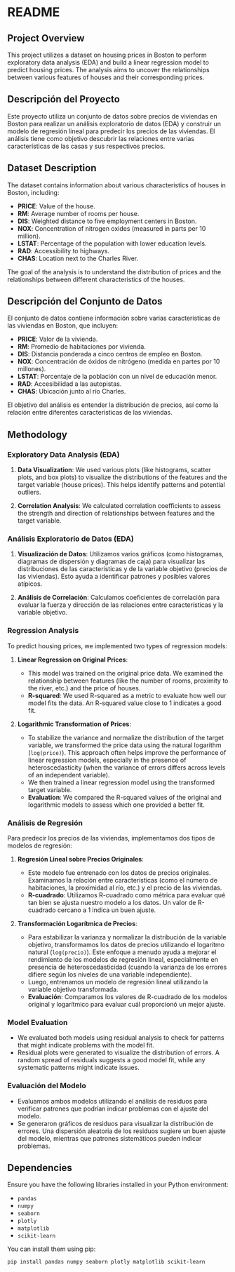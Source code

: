 # README

## Project Overview

This project utilizes a dataset on housing prices in Boston to perform exploratory data analysis (EDA) and build a linear regression model to predict housing prices. The analysis aims to uncover the relationships between various features of houses and their corresponding prices.

## Descripción del Proyecto

Este proyecto utiliza un conjunto de datos sobre precios de viviendas en Boston para realizar un análisis exploratorio de datos (EDA) y construir un modelo de regresión lineal para predecir los precios de las viviendas. El análisis tiene como objetivo descubrir las relaciones entre varias características de las casas y sus respectivos precios.

## Dataset Description

The dataset contains information about various characteristics of houses in Boston, including:

- **PRICE**: Value of the house.
- **RM**: Average number of rooms per house.
- **DIS**: Weighted distance to five employment centers in Boston.
- **NOX**: Concentration of nitrogen oxides (measured in parts per 10 million).
- **LSTAT**: Percentage of the population with lower education levels.
- **RAD**: Accessibility to highways.
- **CHAS**: Location next to the Charles River.

The goal of the analysis is to understand the distribution of prices and the relationships between different characteristics of the houses.

## Descripción del Conjunto de Datos

El conjunto de datos contiene información sobre varias características de las viviendas en Boston, que incluyen:

- **PRICE**: Valor de la vivienda.
- **RM**: Promedio de habitaciones por vivienda.
- **DIS**: Distancia ponderada a cinco centros de empleo en Boston.
- **NOX**: Concentración de óxidos de nitrógeno (medida en partes por 10 millones).
- **LSTAT**: Porcentaje de la población con un nivel de educación menor.
- **RAD**: Accesibilidad a las autopistas.
- **CHAS**: Ubicación junto al río Charles.

El objetivo del análisis es entender la distribución de precios, así como la relación entre diferentes características de las viviendas.

## Methodology

### Exploratory Data Analysis (EDA)

1. **Data Visualization**: We used various plots (like histograms, scatter plots, and box plots) to visualize the distributions of the features and the target variable (house prices). This helps identify patterns and potential outliers.
  
2. **Correlation Analysis**: We calculated correlation coefficients to assess the strength and direction of relationships between features and the target variable.

### Análisis Exploratorio de Datos (EDA)

1. **Visualización de Datos**: Utilizamos varios gráficos (como histogramas, diagramas de dispersión y diagramas de caja) para visualizar las distribuciones de las características y de la variable objetivo (precios de las viviendas). Esto ayuda a identificar patrones y posibles valores atípicos.
  
2. **Análisis de Correlación**: Calculamos coeficientes de correlación para evaluar la fuerza y dirección de las relaciones entre características y la variable objetivo.

### Regression Analysis

To predict housing prices, we implemented two types of regression models: 

1. **Linear Regression on Original Prices**: 
   - This model was trained on the original price data. We examined the relationship between features (like the number of rooms, proximity to the river, etc.) and the price of houses. 
   - **R-squared**: We used R-squared as a metric to evaluate how well our model fits the data. An R-squared value close to 1 indicates a good fit.

2. **Logarithmic Transformation of Prices**:
   - To stabilize the variance and normalize the distribution of the target variable, we transformed the price data using the natural logarithm (`log(price)`). This approach often helps improve the performance of linear regression models, especially in the presence of heteroscedasticity (when the variance of errors differs across levels of an independent variable).
   - We then trained a linear regression model using the transformed target variable.
   - **Evaluation**: We compared the R-squared values of the original and logarithmic models to assess which one provided a better fit.

### Análisis de Regresión

Para predecir los precios de las viviendas, implementamos dos tipos de modelos de regresión:

1. **Regresión Lineal sobre Precios Originales**: 
   - Este modelo fue entrenado con los datos de precios originales. Examinamos la relación entre características (como el número de habitaciones, la proximidad al río, etc.) y el precio de las viviendas. 
   - **R-cuadrado**: Utilizamos R-cuadrado como métrica para evaluar qué tan bien se ajusta nuestro modelo a los datos. Un valor de R-cuadrado cercano a 1 indica un buen ajuste.

2. **Transformación Logarítmica de Precios**:
   - Para estabilizar la varianza y normalizar la distribución de la variable objetivo, transformamos los datos de precios utilizando el logaritmo natural (`log(precio)`). Este enfoque a menudo ayuda a mejorar el rendimiento de los modelos de regresión lineal, especialmente en presencia de heteroscedasticidad (cuando la varianza de los errores difiere según los niveles de una variable independiente).
   - Luego, entrenamos un modelo de regresión lineal utilizando la variable objetivo transformada.
   - **Evaluación**: Comparamos los valores de R-cuadrado de los modelos original y logarítmico para evaluar cuál proporcionó un mejor ajuste.

### Model Evaluation

- We evaluated both models using residual analysis to check for patterns that might indicate problems with the model fit.
- Residual plots were generated to visualize the distribution of errors. A random spread of residuals suggests a good model fit, while any systematic patterns might indicate issues.

### Evaluación del Modelo

- Evaluamos ambos modelos utilizando el análisis de residuos para verificar patrones que podrían indicar problemas con el ajuste del modelo.
- Se generaron gráficos de residuos para visualizar la distribución de errores. Una dispersión aleatoria de los residuos sugiere un buen ajuste del modelo, mientras que patrones sistemáticos pueden indicar problemas.

## Dependencies

Ensure you have the following libraries installed in your Python environment:

- `pandas`
- `numpy`
- `seaborn`
- `plotly`
- `matplotlib`
- `scikit-learn`

You can install them using pip:

```bash
pip install pandas numpy seaborn plotly matplotlib scikit-learn
